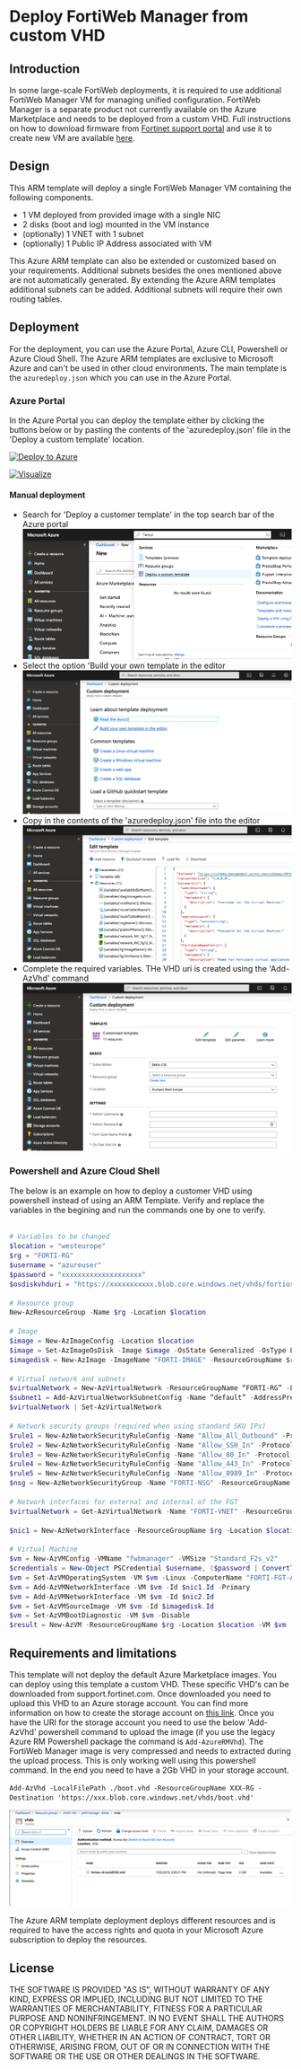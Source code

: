 # Deploy FortiWeb Manager from custom VHD

## Introduction

In some large-scale FortiWeb deployments, it is required to use additional FortiWeb Manager VM for managing unified configuration. FortiWeb Manager is a separate product not currently available on the Azure Marketplace and needs to be deployed from a custom VHD. Full instructions on how to download firmware from [Fortinet support portal](https://support.fortinet.com) and use it to create new VM are available [here](https://docs.fortinet.com/document/fortiweb-manager/6.2.3/deploying-fortiweb-manager-vm-on-azure/275937).

## Design

This ARM template will deploy a single FortiWeb Manager VM containing the following components.

- 1 VM deployed from provided image with a single NIC
- 2 disks (boot and log) mounted in the VM instance
- (optionally) 1 VNET with 1 subnet
- (optionally) 1 Public IP Address associated with VM  

This Azure ARM template can also be extended or customized based on your requirements. Additional subnets besides the ones mentioned above are not automatically generated. By extending the Azure ARM templates additional subnets can be added. Additional subnets will require their own routing tables.

## Deployment

For the deployment, you can use the Azure Portal, Azure CLI, Powershell or Azure Cloud Shell. The Azure ARM templates are exclusive to Microsoft Azure and can't be used in other cloud environments. The main template is the `azuredeploy.json` which you can use in the Azure Portal.

### Azure Portal

In the Azure Portal you can deploy the template either by clicking the buttons below or by pasting the contents of the 'azuredeploy.json' file in the 'Deploy a custom template' location.

[![Deploy to Azure](https://azuredeploy.net/deploybutton.png)](https://portal.azure.com/#create/Microsoft.Template/uri/https%3A%2F%2Fraw.githubusercontent.com%2F40net-cloud%2Ffortinet-azure-solutions%2Fmain%2FFortiWeb%2FManager%2Fazuredeploy.json)

[![Visualize](http://armviz.io/visualizebutton.png)](http://armviz.io/#/?load=https%3A%2F%2Fraw.githubusercontent.com%2F40net-cloud%2Ffortinet-azure-solutions%2Fmain%2FFortiWeb%2FManager%2Fazuredeploy.json)

#### Manual deployment

- Search for 'Deploy a customer template' in the top search bar of the Azure portal
![Azure Portal 1](https://raw.githubusercontent.com/40net-cloud/fortinet-azure-solutions/main/FortiGate/Playground/CustomVHD/images/azure-portal-1.png)
- Select the option 'Build your own template in the editor
![Azure Portal 2](https://raw.githubusercontent.com/40net-cloud/fortinet-azure-solutions/main/FortiGate/Playground/CustomVHD/images/azure-portal-2.png)
- Copy in the contents of the 'azuredeploy.json' file into the editor
![Azure Portal 3](https://raw.githubusercontent.com/40net-cloud/fortinet-azure-solutions/main/FortiGate/Playground/CustomVHD/images/azure-portal-3.png)
- Complete the required variables. THe VHD uri is created using the 'Add-AzVhd' command
![Azure Portal 4](https://raw.githubusercontent.com/40net-cloud/fortinet-azure-solutions/main/FortiGate/Playground/CustomVHD/images/azure-portal-4.png)

### Powershell and Azure Cloud Shell

The below is an example on how to deploy a customer VHD using powershell instead of using an ARM Template. Verify and replace the variables in the begining and run the commands one by one to verify.

```powershell

# Variables to be changed
$location = "westeurope"
$rg = "FORTI-RG"
$username = "azureuser"
$password = "xxxxxxxxxxxxxxxxxxxx"
$osdiskvhduri = "https://xxxxxxxxxxx.blob.core.windows.net/vhds/fortios-v6-buildxxxxx.vhd"

# Resource group
New-AzResourceGroup -Name $rg -Location $location

# Image
$image = New-AzImageConfig -Location $location
$image = Set-AzImageOsDisk -Image $image -OsState Generalized -OsType Linux -BlobUri $osdiskvhduri
$imagedisk = New-AzImage -ImageName "FORTI-IMAGE" -ResourceGroupName $rg -Image $image

# Virtual network and subnets
$virtualNetwork = New-AzVirtualNetwork -ResourceGroupName “FORTI-RG” -Location “westeurope” -Name “fwbmanager-vnet” -AddressPrefix “172.16.136.0/22”
$subnet1 = Add-AzVirtualNetworkSubnetConfig -Name “default” -AddressPrefix 172.16.136.0/26 -VirtualNetwork $virtualNetwork
$virtualNetwork | Set-AzVirtualNetwork

# Network security groups (required when using standard SKU IPs)
$rule1 = New-AzNetworkSecurityRuleConfig -Name "Allow_All_Outbound" -Protocol * -SourcePortRange * -DestinationPortRange * -SourceAddressPrefix * -DestinationAddressPrefix * -Access Allow -Priority 100 -Direction Outbound
$rule2 = New-AzNetworkSecurityRuleConfig -Name "Allow_SSH_In" -Protocol TCP -SourcePortRange * -DestinationPortRange 22 -SourceAddressPrefix * -DestinationAddressPrefix * -Access Allow -Priority 100 -Direction Inbound
$rule3 = New-AzNetworkSecurityRuleConfig -Name "Allow_80_In" -Protocol TCP -SourcePortRange * -DestinationPortRange 80 -SourceAddressPrefix * -DestinationAddressPrefix * -Access Allow -Priority 100 -Direction Inbound
$rule4 = New-AzNetworkSecurityRuleConfig -Name "Allow_443_In" -Protocol TCP -SourcePortRange * -DestinationPortRange 443 -SourceAddressPrefix * -DestinationAddressPrefix * -Access Allow -Priority 100 -Direction Inbound
$rule5 = New-AzNetworkSecurityRuleConfig -Name "Allow_8989_In" -Protocol TCP -SourcePortRange * -DestinationPortRange 8989 -SourceAddressPrefix * -DestinationAddressPrefix * -Access Allow -Priority 100 -Direction Inbound
$nsg = New-AzNetworkSecurityGroup -Name "FORTI-NSG" -ResourceGroupName $rg -Location $location -SecurityRules $rule1,$rule2

# Network interfaces for external and internal of the FGT
$virtualNetwork = Get-AzVirtualNetwork -Name "FORTI-VNET" -ResourceGroupName $rg

$nic1 = New-AzNetworkInterface -ResourceGroupName $rg -Location $location -Name "FORTI-FGT-A-NIC1" -PublicIpAddressId $pip.Id -SubnetId $virtualNetwork.Subnets[0].Id -NetworkSecurityGroupId $nsg.Id

# Virtual Machine
$vm = New-AzVMConfig -VMName "fwbmanager" -VMSize "Standard_F2s_v2"
$credentials = New-Object PSCredential $username, ($password | ConvertTo-SecureString -AsPlainText -Force)
$vm = Set-AzVMOperatingSystem -VM $vm -Linux -ComputerName "FORTI-FGT-A" -Credential $credentials
$vm = Add-AzVMNetworkInterface -VM $vm -Id $nic1.Id -Primary
$vm = Add-AzVMNetworkInterface -VM $vm -Id $nic2.Id
$vm = Set-AzVMSourceImage -VM $vm -Id $imagedisk.Id
$vm = Set-AzVMBootDiagnostic -VM $vm -Disable
$result = New-AzVM -ResourceGroupName $rg -Location $location -VM $vm

```

## Requirements and limitations

This template will not deploy the default Azure Marketplace images. You can deploy using this template a custom VHD. These specific VHD's can be downloaded from support.fortinet.com. Once downloaded you need to upload this VHD to an Azure storage account. You can find more information on how to create the storage account on [this link](https://docs.microsoft.com/en-us/azure/storage/common/storage-quickstart-create-account?tabs=azure-portal). Once you have the URI for the storage account you need to use the below 'Add-AzVhd' powershell command to upload the image (if you use the legacy Azure RM Powershell package the command is `Add-AzureRMVhd`). The FortiWeb Manager image is very compressed and needs to extracted during the upload process. This is only working well using this powershell command. In the end you need to have a 2Gb VHD in your storage account.

`Add-AzVhd -LocalFilePath ./boot.vhd -ResourceGroupName XXX-RG -Destination 'https://xxx.blob.core.windows.net/vhds/boot.vhd'`

![Storage Account](https://raw.githubusercontent.com/40net-cloud/fortinet-azure-solutions/main/FortiGate/Playground/CustomVHD/images/storageaccount.png)

The Azure ARM template deployment deploys different resources and is required to have the access rights and quota in your Microsoft Azure subscription to deploy the resources.

## License

THE SOFTWARE IS PROVIDED "AS IS", WITHOUT WARRANTY OF ANY KIND, EXPRESS OR
IMPLIED, INCLUDING BUT NOT LIMITED TO THE WARRANTIES OF MERCHANTABILITY,
FITNESS FOR A PARTICULAR PURPOSE AND NONINFRINGEMENT. IN NO EVENT SHALL THE
AUTHORS OR COPYRIGHT HOLDERS BE LIABLE FOR ANY CLAIM, DAMAGES OR OTHER
LIABILITY, WHETHER IN AN ACTION OF CONTRACT, TORT OR OTHERWISE, ARISING FROM,
OUT OF OR IN CONNECTION WITH THE SOFTWARE OR THE USE OR OTHER DEALINGS IN THE
SOFTWARE.
